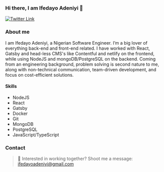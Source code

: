 ### Hi there, I am Ifedayo Adeniyi 👋

<!--
**Adeniyii/Adeniyii** is a ✨ _special_ ✨ repository because its `README.md` (this file) appears on your GitHub profile.

Here are some ideas to get you started:

- 🔭 I’m currently working on ...
- 🌱 I’m currently learning ...
- 👯 I’m looking to collaborate on ...
- 🤔 I’m looking for help with ...
- 💬 Ask me about ...
- 📫 How to reach me: ...
- 😄 Pronouns: ...
- ⚡ Fun fact: ...
-->
[![Twitter Link](https://img.shields.io/twitter/follow/Adeniyii?color=1DA1F2&label=%Adeniyii&logo=Twitter&style=flat)](https://twitter.com/Adeniyii)

### About me

I am Ifedayo Adeniyi, a Nigerian Software Engineer. I’m a big lover of everything back-end and front-end related. I have worked with React, Gatsby and head-less CMS's like Contentful and netlify on the frontend, while using NodeJS and mongoDB/PostgreSQL on the backend. Coming from an engineering background, problem solving is second nature to me, along with non-technical communication, team-driven development, and focus on cost-efficient solutions.

#### Skills
- NodeJS
- React
- Gatsby
- Docker
- Git
- MongoDB
- PostgreSQL
- JavaScript/TypeScript

### Contact

> :email: Interested in working together? Shoot me a message: ifedayoadeniyi@gmail.com
